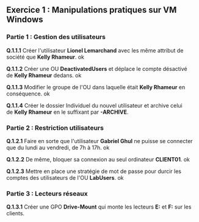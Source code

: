## Exercice 1 : Manipulations pratiques sur VM Windows 

### Partie 1 : Gestion des utilisateurs

**Q.1.1.1** Créer l'utilisateur **Lionel Lemarchand** avec les même attribut de société que **Kelly Rhameur**.
ok

**Q.1.1.2** Créer une OU **DeactivatedUsers** et déplace le compte désactivé de **Kelly Rhameur** dedans.
ok

**Q.1.1.3** Modifier le groupe de l'OU dans laquelle était **Kelly Rhameur** en conséquence.
ok

**Q.1.1.4** Créer le dossier Individuel du nouvel utilisateur et archive celui de **Kelly Rhameur** en le suffixant par **-ARCHIVE**.

### Partie 2 : Restriction utilisateurs

**Q.1.2.1** Faire en sorte que l'utilisateur **Gabriel Ghul** ne puisse se connecter que du lundi au vendredi, de 7h à 17h.
ok

**Q.1.2.2** De même, bloquer sa connexion au seul ordinateur **CLIENT01**.
ok

**Q.1.2.3** Mettre en place une stratégie de mot de passe pour durcir les comptes des utilisateurs de l'OU **LabUsers**.
ok
### Partie 3 : Lecteurs réseaux

**Q.1.3.1** Créer une GPO **Drive-Mount** qui monte les lecteurs **E:** et **F:** sur les clients.
